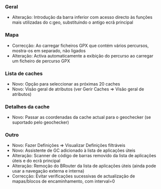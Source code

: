 ### Geral
- Alteração: Introdução da barra inferior com acesso directo às funções mais utilizadas do c:geo, substituindo o antigo ecrã principal

### Mapa
- Correcção: Ao carregar ficheiros GPX que contém vários percursos, mostra-os em separado, não ligados
- Alteração: Activa automaticamente a exibição do percurso ao carregar um ficheiro de percurso GPX

### Lista de caches
- Novo: Opção para seleccionar as próximas 20 caches
- Novo: Visão geral de atributos (ver Gerir Caches => Visão geral de atributos)

### Detalhes da cache
- Novo: Passar as coordenadas da cache actual para o geochecker (se suportado pelo geochecker)

### Outro
- Novo: Fazer Definições => Visualizar Definições filtráveis
- Novo: Assistente de GC adicionado à lista de aplicações úteis
- Alteração: Scanner de código de barras removido da lista de aplicações úteis e do ecrã principal
- Alteração: Remoção do BRouter da lista de aplicações úteis (ainda pode usar a navegação externa e interna)
- Correcção: Evitar verificações sucessivas de actualização de mapas/blocos de encaminhamento, com interval=0
